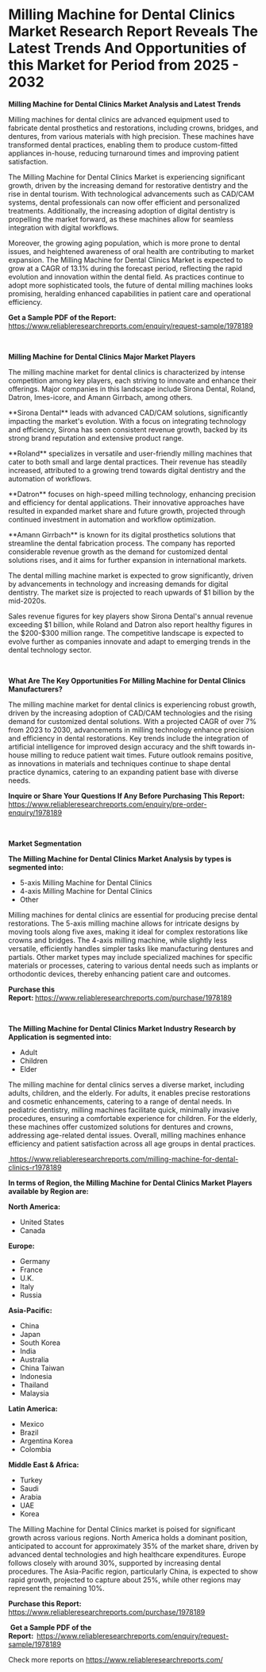 <p><h1>Milling Machine for Dental Clinics Market Research Report Reveals The Latest Trends And Opportunities of this Market for Period from 2025 - 2032</h1></p><p><strong>Milling Machine for Dental Clinics Market Analysis and Latest Trends</strong></p>
<p><p>Milling machines for dental clinics are advanced equipment used to fabricate dental prosthetics and restorations, including crowns, bridges, and dentures, from various materials with high precision. These machines have transformed dental practices, enabling them to produce custom-fitted appliances in-house, reducing turnaround times and improving patient satisfaction.</p><p>The Milling Machine for Dental Clinics Market is experiencing significant growth, driven by the increasing demand for restorative dentistry and the rise in dental tourism. With technological advancements such as CAD/CAM systems, dental professionals can now offer efficient and personalized treatments. Additionally, the increasing adoption of digital dentistry is propelling the market forward, as these machines allow for seamless integration with digital workflows.</p><p>Moreover, the growing aging population, which is more prone to dental issues, and heightened awareness of oral health are contributing to market expansion. The Milling Machine for Dental Clinics Market is expected to grow at a CAGR of 13.1% during the forecast period, reflecting the rapid evolution and innovation within the dental field. As practices continue to adopt more sophisticated tools, the future of dental milling machines looks promising, heralding enhanced capabilities in patient care and operational efficiency.</p></p>
<p><strong>Get a Sample PDF of the Report:&nbsp;</strong> <a href="https://www.reliableresearchreports.com/enquiry/request-sample/1978189?utm_campaign=3002&utm_medium=2&utm_source=Github&utm_content=ia&utm_term=05032025&utm_id=milling-machine-for-dental-clinics">https://www.reliableresearchreports.com/enquiry/request-sample/1978189</a></p>
<p>&nbsp;</p>
<p><strong>Milling Machine for Dental Clinics Major Market Players</strong></p>
<p><p>The milling machine market for dental clinics is characterized by intense competition among key players, each striving to innovate and enhance their offerings. Major companies in this landscape include Sirona Dental, Roland, Datron, Imes-icore, and Amann Girrbach, among others.</p><p>**Sirona Dental** leads with advanced CAD/CAM solutions, significantly impacting the market's evolution. With a focus on integrating technology and efficiency, Sirona has seen consistent revenue growth, backed by its strong brand reputation and extensive product range.</p><p>**Roland** specializes in versatile and user-friendly milling machines that cater to both small and large dental practices. Their revenue has steadily increased, attributed to a growing trend towards digital dentistry and the automation of workflows.</p><p>**Datron** focuses on high-speed milling technology, enhancing precision and efficiency for dental applications. Their innovative approaches have resulted in expanded market share and future growth, projected through continued investment in automation and workflow optimization.</p><p>**Amann Girrbach** is known for its digital prosthetics solutions that streamline the dental fabrication process. The company has reported considerable revenue growth as the demand for customized dental solutions rises, and it aims for further expansion in international markets.</p><p>The dental milling machine market is expected to grow significantly, driven by advancements in technology and increasing demands for digital dentistry. The market size is projected to reach upwards of $1 billion by the mid-2020s.</p><p>Sales revenue figures for key players show Sirona Dental's annual revenue exceeding $1 billion, while Roland and Datron also report healthy figures in the $200-$300 million range. The competitive landscape is expected to evolve further as companies innovate and adapt to emerging trends in the dental technology sector.</p></p>
<p>&nbsp;</p>
<p><strong>What Are The Key Opportunities For Milling Machine for Dental Clinics Manufacturers?</strong></p>
<p><p>The milling machine market for dental clinics is experiencing robust growth, driven by the increasing adoption of CAD/CAM technologies and the rising demand for customized dental solutions. With a projected CAGR of over 7% from 2023 to 2030, advancements in milling technology enhance precision and efficiency in dental restorations. Key trends include the integration of artificial intelligence for improved design accuracy and the shift towards in-house milling to reduce patient wait times. Future outlook remains positive, as innovations in materials and techniques continue to shape dental practice dynamics, catering to an expanding patient base with diverse needs.</p></p>
<p><strong>Inquire or Share Your Questions If Any Before Purchasing This Report:</strong> <a href="https://www.reliableresearchreports.com/enquiry/pre-order-enquiry/1978189?utm_campaign=3002&utm_medium=2&utm_source=Github&utm_content=ia&utm_term=05032025&utm_id=milling-machine-for-dental-clinics">https://www.reliableresearchreports.com/enquiry/pre-order-enquiry/1978189</a></p>
<p>&nbsp;</p>
<p><strong>Market Segmentation</strong></p>
<p><strong>The Milling Machine for Dental Clinics Market Analysis by types is segmented into:</strong></p>
<p><ul><li>5-axis Milling Machine for Dental Clinics</li><li>4-axis Milling Machine for Dental Clinics</li><li>Other</li></ul></p>
<p><p>Milling machines for dental clinics are essential for producing precise dental restorations. The 5-axis milling machine allows for intricate designs by moving tools along five axes, making it ideal for complex restorations like crowns and bridges. The 4-axis milling machine, while slightly less versatile, efficiently handles simpler tasks like manufacturing dentures and partials. Other market types may include specialized machines for specific materials or processes, catering to various dental needs such as implants or orthodontic devices, thereby enhancing patient care and outcomes.</p></p>
<p><strong>Purchase this Report:&nbsp;</strong><a href="https://www.reliableresearchreports.com/purchase/1978189?utm_campaign=3002&utm_medium=2&utm_source=Github&utm_content=ia&utm_term=05032025&utm_id=milling-machine-for-dental-clinics">https://www.reliableresearchreports.com/purchase/1978189</a></p>
<p>&nbsp;</p>
<p><strong>The Milling Machine for Dental Clinics Market Industry Research by Application is segmented into:</strong></p>
<p><ul><li>Adult</li><li>Children</li><li>Elder</li></ul></p>
<p><p>The milling machine for dental clinics serves a diverse market, including adults, children, and the elderly. For adults, it enables precise restorations and cosmetic enhancements, catering to a range of dental needs. In pediatric dentistry, milling machines facilitate quick, minimally invasive procedures, ensuring a comfortable experience for children. For the elderly, these machines offer customized solutions for dentures and crowns, addressing age-related dental issues. Overall, milling machines enhance efficiency and patient satisfaction across all age groups in dental practices.</p></p>
<p><a href="https://www.reliableresearchreports.com/milling-machine-for-dental-clinics-r1978189?utm_campaign=3002&utm_medium=2&utm_source=Github&utm_content=ia&utm_term=05032025&utm_id=milling-machine-for-dental-clinics">&nbsp;https://www.reliableresearchreports.com/milling-machine-for-dental-clinics-r1978189</a></p>
<p><strong>In terms of Region, the Milling Machine for Dental Clinics Market Players available by Region are:</strong></p>
<p>
    <p> <strong> North America: </strong>
        <ul>
            <li>United States</li>
            <li>Canada</li>
        </ul>
        </p> 
    <p> <strong> Europe: </strong>
        <ul>
            <li>Germany</li>
            <li>France</li>
            <li>U.K.</li>
            <li>Italy</li>
            <li>Russia</li>
        </ul>
        </p> 
    <p> <strong> Asia-Pacific: </strong>
        <ul>
            <li>China</li>
            <li>Japan</li>
            <li>South Korea</li>
            <li>India</li>
            <li>Australia</li>
            <li>China Taiwan</li>
            <li>Indonesia</li>
            <li>Thailand</li>
            <li>Malaysia</li>
        </ul>
        </p> 
    <p> <strong> Latin America: </strong>
        <ul>
            <li>Mexico</li>
            <li>Brazil</li>
            <li>Argentina Korea</li>
            <li>Colombia</li>
        </ul>
        </p> 
    <p> <strong> Middle East & Africa: </strong>
        <ul>
            <li>Turkey</li>
            <li>Saudi</li>
            <li>Arabia</li>
            <li>UAE</li>
            <li>Korea</li>
        </ul>
    </p>
    </p>
<p><p>The Milling Machine for Dental Clinics market is poised for significant growth across various regions. North America holds a dominant position, anticipated to account for approximately 35% of the market share, driven by advanced dental technologies and high healthcare expenditures. Europe follows closely with around 30%, supported by increasing dental procedures. The Asia-Pacific region, particularly China, is expected to show rapid growth, projected to capture about 25%, while other regions may represent the remaining 10%.</p></p>
<p><strong>Purchase this Report: </strong><a href="https://www.reliableresearchreports.com/purchase/1978189?utm_campaign=3002&utm_medium=2&utm_source=Github&utm_content=ia&utm_term=05032025&utm_id=milling-machine-for-dental-clinics">https://www.reliableresearchreports.com/purchase/1978189</a></p>
<p>&nbsp;<strong>Get a Sample PDF of the Report:&nbsp;&nbsp;</strong><a href="https://www.reliableresearchreports.com/enquiry/request-sample/1978189?utm_campaign=3002&utm_medium=2&utm_source=Github&utm_content=ia&utm_term=05032025&utm_id=milling-machine-for-dental-clinics">https://www.reliableresearchreports.com/enquiry/request-sample/1978189</a></p>
<p><strong></strong></p>
<p>Check more reports on <a href="https://www.reliableresearchreports.com/?utm_campaign=3002&utm_medium=2&utm_source=Github&utm_content=ia&utm_term=05032025&utm_id=milling-machine-for-dental-clinics">https://www.reliableresearchreports.com/</a></p>